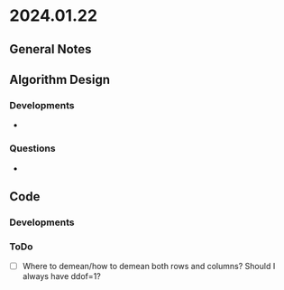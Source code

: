 # 2024.01.22

## General Notes

## Algorithm Design

### Developments

*

### Questions

*

## Code

### Developments

### ToDo

* [ ] Where to demean/how to demean both rows and columns? Should I always have ddof=1?
